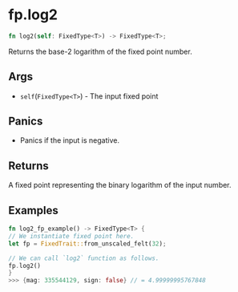 # fp.log2

```rust
fn log2(self: FixedType<T>) -> FixedType<T>;
```

Returns the base-2 logarithm of the fixed point number.

## Args

* `self`(`FixedType<T>`) - The input fixed point

## Panics

* Panics if the input is negative.

## Returns

A fixed point representing the binary logarithm of the input number.

## Examples

```rust
fn log2_fp_example() -> FixedType<T> {
// We instantiate fixed point here.
let fp = FixedTrait::from_unscaled_felt(32);

// We can call `log2` function as follows.
fp.log2()
}
>>> {mag: 335544129, sign: false} // = 4.99999995767848
```
